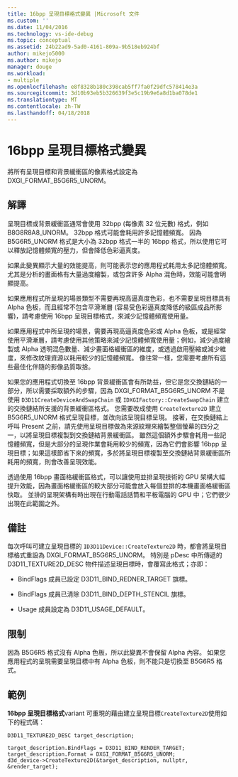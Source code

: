 ```yaml
---
title: 16bpp 呈現目標格式變異 |Microsoft 文件
ms.custom: ''
ms.date: 11/04/2016
ms.technology: vs-ide-debug
ms.topic: conceptual
ms.assetid: 24b22ad9-5ad0-4161-809a-9b518eb924bf
author: mikejo5000
ms.author: mikejo
manager: douge
ms.workload:
- multiple
ms.openlocfilehash: e8f8328b180c398cab5ff7fa0f29dfc578414e3a
ms.sourcegitcommit: 3d10b93eb5b326639f3e5c19b9e6a8d1ba078de1
ms.translationtype: MT
ms.contentlocale: zh-TW
ms.lasthandoff: 04/18/2018
---
```

# <a name="16bpp-render-target-format-variant"></a>16bpp 呈現目標格式變異
將所有呈現目標和背景緩衝區的像素格式設定為 DXGI_FORMAT_B5G6R5_UNORM。  
  
## <a name="interpretation"></a>解譯  
 呈現目標或背景緩衝區通常會使用 32bpp (每像素 32 位元數) 格式，例如 B8G8R8A8_UNORM。 32bpp 格式可能會耗用許多記憶體頻寬。 因為 B5G6R5_UNORM 格式是大小為 32bpp 格式一半的 16bpp 格式，所以使用它可以釋放記憶體頻寬的壓力，但會降低色彩逼真度。  
  
 如果此變異顯示大量的效能提高，則可能表示您的應用程式耗用太多記憶體頻寬。 尤其是分析的畫面格有大量過度繪製，或包含許多 Alpha 混色時，效能可能會明顯提高。  
  
 如果應用程式所呈現的場景類型不需要再現高逼真度色彩，也不需要呈現目標具有 Alpha 色板，而且經常不包含平滑漸層 (容易受色彩逼真度降低的級區成品所影響)，請考慮使用 16bpp 呈現目標格式，來減少記憶體頻寬使用量。  
  
 如果應用程式中所呈現的場景，需要再現高逼真度色彩或 Alpha 色板，或是經常使用平滑漸層，請考慮使用其他策略來減少記憶體頻寬使用量；例如，減少過度繪製或 Alpha 透明混色數量、減少畫面格緩衝區的維度，或透過啟用壓縮或減少維度，來修改紋理資源以耗用較少的記憶體頻寬。 像往常一樣，您需要考慮所有這些最佳化伴隨的影像品質取捨。  
  
 如果您的應用程式切換至 16bpp 背景緩衝區會有所助益，但它是您交換鏈結的一部分，所以需要採取額外的步驟，因為 DXGI_FORMAT_B5G6R5_UNORM 不是使用 `D3D11CreateDeviceAndSwapChain` 或 `IDXGIFactory::CreateSwapChain` 建立的交換鏈結所支援的背景緩衝區格式。 您需要改成使用 `CreateTexture2D` 建立 B5G6R5_UNORM 格式呈現目標，並改向該呈現目標呈現。 接著，在交換鏈結上呼叫 Present 之前，請先使用呈現目標做為來源紋理來繪製整個螢幕的四分之一，以將呈現目標複製到交換鏈結背景緩衝區。 雖然這個額外步驟會耗用一些記憶體頻寬，但是大部分的呈現作業會耗用較少的頻寬，因為它們會影響 16bpp 呈現目標；如果這樣節省下來的頻寬，多於將呈現目標複製至交換鏈結背景緩衝區所耗用的頻寬，則會改善呈現效能。  
  
 透過使用 16bpp 畫面格緩衝區格式，可以讓使用並排呈現技術的 GPU 架構大幅提升效能，因為畫面格緩衝區的較大部分可能會放入每個並排的本機畫面格緩衝區快取。 並排的呈現架構有時出現在行動電話話筒和平板電腦的 GPU 中；它們很少出現在此範圍之外。  
  
## <a name="remarks"></a>備註  
 每次呼叫可建立呈現目標的 `ID3D11Device::CreateTexture2D` 時，都會將呈現目標格式重設為 DXGI_FORMAT_B5G6R5_UNORM。 特別是 pDesc 中所傳遞的 D3D11_TEXTURE2D_DESC 物件描述呈現目標時，會覆寫此格式；亦即：  
  
-   BindFlags 成員已設定 D3D11_BIND_REDNER_TARGET 旗標。  
  
-   BindFlags 成員已清除 D3D11_BIND_DEPTH_STENCIL 旗標。  
  
-   Usage 成員設定為 D3D11_USAGE_DEFAULT。  
  
## <a name="restrictions-and-limitations"></a>限制  
 因為 B5G6R5 格式沒有 Alpha 色板，所以此變異不會保留 Alpha 內容。 如果您應用程式的呈現需要呈現目標中有 Alpha 色板，則不能只是切換至 B5G6R5 格式。  
  
## <a name="example"></a>範例  
 **16bpp 呈現目標格式**variant 可重現的藉由建立呈現目標`CreateTexture2D`使用如下的程式碼：  
  
```  
D3D11_TEXTURE2D_DESC target_description;  
  
target_description.BindFlags = D3D11_BIND_RENDER_TARGET;  
target_description.Format = DXGI_FORMAT_B5G6R5_UNORM;  
d3d_device->CreateTexture2D(&target_description, nullptr, &render_target);  
```